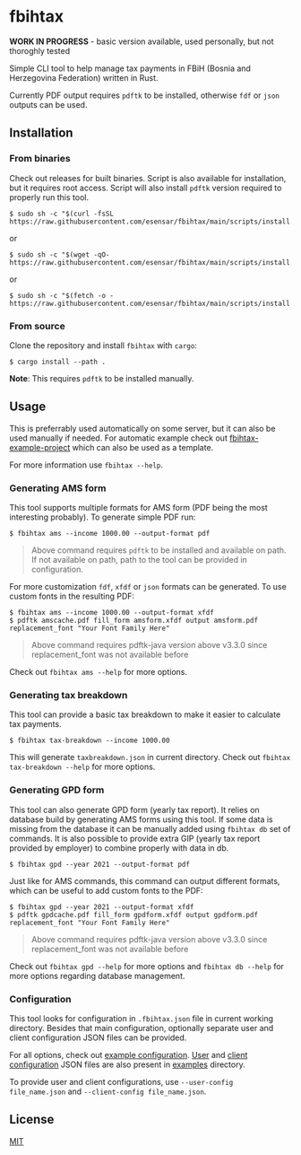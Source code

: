 # fbihtax

**WORK IN PROGRESS** - basic version available, used personally, but not thoroghly tested

Simple CLI tool to help manage tax payments in FBiH (Bosnia and Herzegovina Federation) written in Rust.

Currently PDF output requires `pdftk` to be installed, otherwise `fdf` or `json` outputs can be used.

## Installation

### From binaries

Check out releases for built binaries. Script is also available for installation, but it requires root access. Script will also install `pdftk` version required to properly run this tool.
```
$ sudo sh -c "$(curl -fsSL https://raw.githubusercontent.com/esensar/fbihtax/main/scripts/install.sh)"
```
or
```
$ sudo sh -c "$(wget -qO- https://raw.githubusercontent.com/esensar/fbihtax/main/scripts/install.sh)"
```
or
```
$ sudo sh -c "$(fetch -o - https://raw.githubusercontent.com/esensar/fbihtax/main/scripts/install.sh)"
```

### From source

Clone the repository and install `fbihtax` with `cargo`:
```
$ cargo install --path .
```

**Note**: This requires `pdftk` to be installed manually.

## Usage

This is preferrably used automatically on some server, but it can also be used manually if needed. For automatic example check out [fbihtax-example-project](https://github.com/esensar/fbihtax-example-project) which can also be used as a template.

For more information use `fbihtax --help`.

### Generating AMS form

This tool supports multiple formats for AMS form (PDF being the most interesting probably). To generate simple PDF run:

```
$ fbihtax ams --income 1000.00 --output-format pdf
```
> Above command requires `pdftk` to be installed and available on path. If not available on path, path to the tool can be provided in configuration.

For more customization `fdf`, `xfdf` or `json` formats can be generated. To use custom fonts in the resulting PDF:

```
$ fbihtax ams --income 1000.00 --output-format xfdf
$ pdftk amscache.pdf fill_form amsform.xfdf output amsform.pdf replacement_font "Your Font Family Here"
```
> Above command requires pdftk-java version above v3.3.0 since replacement_font was not available before

Check out `fbihtax ams --help` for more options.

### Generating tax breakdown

This tool can provide a basic tax breakdown to make it easier to calculate tax payments.

```
$ fbihtax tax-breakdown --income 1000.00
```

This will generate `taxbreakdown.json` in current directory. Check out `fbihtax tax-breakdown --help` for more options.

### Generating GPD form

This tool can also generate GPD form (yearly tax report). It relies on database build by generating AMS forms using this tool. If some data is missing from the database it can be manually added using `fbihtax db` set of commands. It is also possible to provide extra GIP (yearly tax report provided by employer) to combine properly with data in db.

```
$ fbihtax gpd --year 2021 --output-format pdf
```

Just like for AMS commands, this command can output different formats, which can be useful to add custom fonts to the PDF:

```
$ fbihtax gpd --year 2021 --output-format xfdf
$ pdftk gpdcache.pdf fill_form gpdform.xfdf output gpdform.pdf replacement_font "Your Font Family Here"
```
> Above command requires pdftk-java version above v3.3.0 since replacement_font was not available before

Check out `fbihtax gpd --help` for more options and `fbihtax db --help` for more options regarding database management.

### Configuration

This tool looks for configuration in `.fbihtax.json` file in current working directory. Besides that main configuration, optionally separate user and client configuration JSON files can be provided.


For all options, check out [example configuration](examples/.fbihtax.json). [User](examples/user_info.json) and [client configuration](examples/client_config.json) JSON files are also present in [examples](examples) directory.

To provide user and client configurations, use `--user-config file_name.json` and `--client-config file_name.json`.

## License

[MIT](LICENSE)
